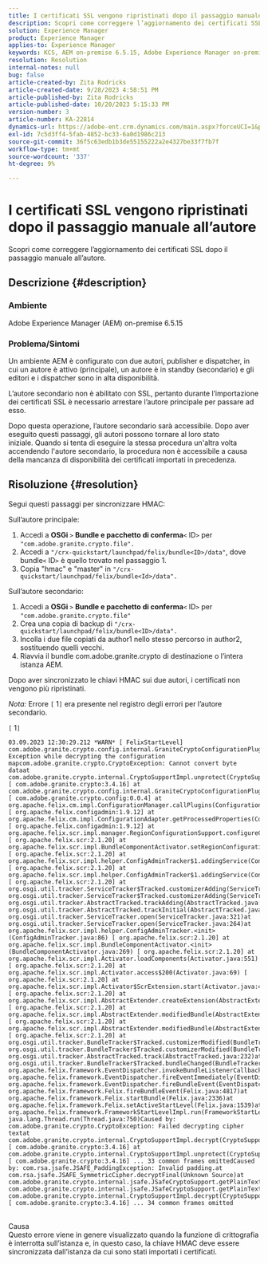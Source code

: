 ```yaml
---
title: I certificati SSL vengono ripristinati dopo il passaggio manuale all’autore
description: Scopri come correggere l’aggiornamento dei certificati SSL dopo il passaggio manuale all’autore.
solution: Experience Manager
product: Experience Manager
applies-to: Experience Manager
keywords: KCS, AEM on-premise 6.5.15, Adobe Experience Manager on-premise 6.5.15, certificati SSL, ripristina, crea, cambia, manualmente
resolution: Resolution
internal-notes: null
bug: false
article-created-by: Zita Rodricks
article-created-date: 9/28/2023 4:58:51 PM
article-published-by: Zita Rodricks
article-published-date: 10/20/2023 5:15:33 PM
version-number: 3
article-number: KA-22814
dynamics-url: https://adobe-ent.crm.dynamics.com/main.aspx?forceUCI=1&pagetype=entityrecord&etn=knowledgearticle&id=78335a48-205e-ee11-be6f-6045bd006268
exl-id: 7c5d3ff4-5fab-4852-bc33-6a0d1986c213
source-git-commit: 36f5c63edb1b3de55155222a2e4327be33f7fb7f
workflow-type: tm+mt
source-wordcount: '337'
ht-degree: 9%

---
```


# I certificati SSL vengono ripristinati dopo il passaggio manuale all’autore


Scopri come correggere l’aggiornamento dei certificati SSL dopo il passaggio manuale all’autore.

## Descrizione {#description}


### Ambiente

Adobe Experience Manager (AEM) on-premise 6.5.15

### Problema/Sintomi

Un ambiente AEM è configurato con due autori, publisher e dispatcher, in cui un autore è attivo (principale), un autore è in standby (secondario) e gli editori e i dispatcher sono in alta disponibilità.

L’autore secondario non è abilitato con SSL, pertanto durante l’importazione dei certificati SSL è necessario arrestare l’autore principale per passare ad esso.

Dopo questa operazione, l’autore secondario sarà accessibile. Dopo aver eseguito questi passaggi, gli autori possono tornare al loro stato iniziale. Quando si tenta di eseguire la stessa procedura un&#39;altra volta accendendo l&#39;autore secondario, la procedura non è accessibile a causa della mancanza di disponibilità dei certificati importati in precedenza.










## Risoluzione {#resolution}


Segui questi passaggi per sincronizzare HMAC:

Sull’autore principale:

1. Accedi a <b>OSGi </b>`>`  <b>Bundle e pacchetto di conferma</b>`<` ID`>`  per `"com.adobe.granite.crypto.file".`
2. Accedi a `"/crx-quickstart/launchpad/felix/bundle<ID>/data"`, dove bundle`<` ID`>`  è quello trovato nel passaggio 1.
3. Copia &quot;hmac&quot; e &quot;master&quot; in `"/crx-quickstart/launchpad/felix/bundle<Id>/data".`


Sull’autore secondario:

1. Accedi a <b>OSGi </b>`>`  <b>Bundle e pacchetto di conferma</b>`<` ID`>`  per `"com.adobe.granite.crypto.file"`
2. Crea una copia di backup di `"/crx-quickstart/launchpad/felix/bundle<ID>/data".`
3. Incolla i due file copiati da author1 nello stesso percorso in author2, sostituendo quelli vecchi.
4. Riavvia il bundle com.adobe.granite.crypto di destinazione o l’intera istanza AEM.


Dopo aver sincronizzato le chiavi HMAC sui due autori, i certificati non vengono più ripristinati.

*Nota:*
Errore `[` 1`]`  era presente nel registro degli errori per l’autore secondario.

`[` 1`]`




```
03.09.2023 12:30:29.212 *WARN* [ FelixStartLevel]  com.adobe.granite.crypto.config.internal.GraniteCryptoConfigurationPlugin Exception while decrypting the configuration mapcom.adobe.granite.crypto.CryptoException: Cannot convert byte dataat com.adobe.granite.crypto.internal.CryptoSupportImpl.unprotect(CryptoSupportImpl.java:130) [ com.adobe.granite.crypto:3.4.16] at com.adobe.granite.crypto.config.internal.GraniteCryptoConfigurationPlugin.modifyConfiguration(GraniteCryptoConfigurationPlugin.java:57) [ com.adobe.granite.crypto.config:0.0.4] at org.apache.felix.cm.impl.ConfigurationManager.callPlugins(ConfigurationManager.java:912) [ org.apache.felix.configadmin:1.9.12] at org.apache.felix.cm.impl.ConfigurationAdapter.getProcessedProperties(ConfigurationAdapter.java:292) [ org.apache.felix.configadmin:1.9.12] at org.apache.felix.scr.impl.manager.RegionConfigurationSupport.configureComponentHolder(RegionConfigurationSupport.java:228) [ org.apache.felix.scr:2.1.20] at org.apache.felix.scr.impl.BundleComponentActivator.setRegionConfigurationSupport(BundleComponentActivator.java:785) [ org.apache.felix.scr:2.1.20] at org.apache.felix.scr.impl.helper.ConfigAdminTracker$1.addingService(ConfigAdminTracker.java:69) [ org.apache.felix.scr:2.1.20] at org.apache.felix.scr.impl.helper.ConfigAdminTracker$1.addingService(ConfigAdminTracker.java:41) [ org.apache.felix.scr:2.1.20] at org.osgi.util.tracker.ServiceTracker$Tracked.customizerAdding(ServiceTracker.java:943)at org.osgi.util.tracker.ServiceTracker$Tracked.customizerAdding(ServiceTracker.java:871)at org.osgi.util.tracker.AbstractTracked.trackAdding(AbstractTracked.java:256)at org.osgi.util.tracker.AbstractTracked.trackInitial(AbstractTracked.java:183)at org.osgi.util.tracker.ServiceTracker.open(ServiceTracker.java:321)at org.osgi.util.tracker.ServiceTracker.open(ServiceTracker.java:264)at org.apache.felix.scr.impl.helper.ConfigAdminTracker.<init>(ConfigAdminTracker.java:86) [ org.apache.felix.scr:2.1.20] at org.apache.felix.scr.impl.BundleComponentActivator.<init>(BundleComponentActivator.java:269) [ org.apache.felix.scr:2.1.20] at org.apache.felix.scr.impl.Activator.loadComponents(Activator.java:551) [ org.apache.felix.scr:2.1.20] at org.apache.felix.scr.impl.Activator.access$200(Activator.java:69) [ org.apache.felix.scr:2.1.20] at org.apache.felix.scr.impl.Activator$ScrExtension.start(Activator.java:424) [ org.apache.felix.scr:2.1.20] at org.apache.felix.scr.impl.AbstractExtender.createExtension(AbstractExtender.java:196) [ org.apache.felix.scr:2.1.20] at org.apache.felix.scr.impl.AbstractExtender.modifiedBundle(AbstractExtender.java:169) [ org.apache.felix.scr:2.1.20] at org.apache.felix.scr.impl.AbstractExtender.modifiedBundle(AbstractExtender.java:49) [ org.apache.felix.scr:2.1.20] at org.osgi.util.tracker.BundleTracker$Tracked.customizerModified(BundleTracker.java:488)at org.osgi.util.tracker.BundleTracker$Tracked.customizerModified(BundleTracker.java:420)at org.osgi.util.tracker.AbstractTracked.track(AbstractTracked.java:232)at org.osgi.util.tracker.BundleTracker$Tracked.bundleChanged(BundleTracker.java:450)at org.apache.felix.framework.EventDispatcher.invokeBundleListenerCallback(EventDispatcher.java:915)at org.apache.felix.framework.EventDispatcher.fireEventImmediately(EventDispatcher.java:834)at org.apache.felix.framework.EventDispatcher.fireBundleEvent(EventDispatcher.java:516)at org.apache.felix.framework.Felix.fireBundleEvent(Felix.java:4817)at org.apache.felix.framework.Felix.startBundle(Felix.java:2336)at org.apache.felix.framework.Felix.setActiveStartLevel(Felix.java:1539)at org.apache.felix.framework.FrameworkStartLevelImpl.run(FrameworkStartLevelImpl.java:308)at java.lang.Thread.run(Thread.java:750)Caused by: com.adobe.granite.crypto.CryptoException: Failed decrypting cipher textat com.adobe.granite.crypto.internal.CryptoSupportImpl.decrypt(CryptoSupportImpl.java:66) [ com.adobe.granite.crypto:3.4.16] at com.adobe.granite.crypto.internal.CryptoSupportImpl.unprotect(CryptoSupportImpl.java:127) [ com.adobe.granite.crypto:3.4.16] ... 33 common frames omittedCaused by: com.rsa.jsafe.JSAFE_PaddingException: Invalid padding.at com.rsa.jsafe.JSAFE_SymmetricCipher.decryptFinal(Unknown Source)at com.adobe.granite.crypto.internal.jsafe.JSafeCryptoSupport.getPlainText(JSafeCryptoSupport.java:267)at com.adobe.granite.crypto.internal.jsafe.JSafeCryptoSupport.getPlainText(JSafeCryptoSupport.java:249)at com.adobe.granite.crypto.internal.CryptoSupportImpl.decrypt(CryptoSupportImpl.java:64) [ com.adobe.granite.crypto:3.4.16] ... 34 common frames omitted
```



<br>Causa<br>
Questo errore viene in genere visualizzato quando la funzione di crittografia è interrotta sull’istanza e, in questo caso, la chiave HMAC deve essere sincronizzata dall’istanza da cui sono stati importati i certificati.
